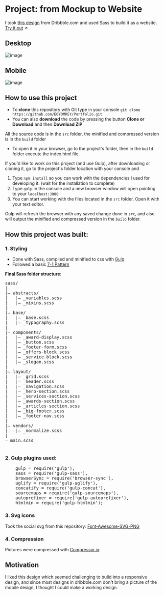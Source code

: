 # Project: from Mockup to Website

I took [this design](https://egyomrey.github.io/From-Mockup-to-Website/Dribbble%20mockup.jpg) from Dribbble.com and used Sass to build it as a website. [Try it out](https://egyomrey.github.io/From-Mockup-to-Website/build/index.html) :arrow_upper_right:

## Desktop
![image](https://i.imgur.com/e9HkQXr.png)

## Mobile
![image](https://i.imgur.com/ynLgF5A.png)


## How to use this project
- To **clone** this repository with Git type in your console `git clone https://github.com/EGYOMREY/Portfolio.git`
- You can also **download** the code by pressing the button **Clone or Download** and then **Download ZIP**

All the source code is in the `src` folder, the minified and compressed version is in the `build` folder

- To open it in your browser, go to the project's folder, then in the `build` folder execute the index.html file.

If you'd like to work on this project (and use Gulp), after downloading or cloning it, go to the project's folder location with your console and 

1. Type `npm install` so you can work with the dependencies I used for developing it. (wait for the installation to complete)
2. Type `gulp` in the console and a new browser window will open pointing to your `localhost:3000` 
3. You can start working with the files located in the `src` folder. Open it with your text editor.

Gulp will refresh the browser with any saved change done in `src`, and also will output the minified and compressed version in the `build` folder.

## How this project was built:

### 1. Styling

- Done with Sass, complied and minified to css with [Gulp](https://gulpjs.com/)
- Followed a basic [7-1 Pattern](https://sass-guidelin.es/#the-7-1-pattern)

**Final Sass folder structure:**
 <pre>
sass/  
|  
|– abstracts/  
|   |– _variables.scss 
|   |– _mixins.scss
|  
|– base/  
|   |– _base.scss  
|   |– _typography.scss  
|  
|– components/  
|   |– _award-display.scss
|   |– _button.scss   
|   |– _footer-form.scss  
|   |– _offers-block.scss  
|   |– _service-block.scss  
|   |– _slogan.scss         
|  
|– layout/  
|   |– _grid.scss  
|   |– _header.scss
|   |– _navigation.scss         
|   |– _hero-section.scss       
|   |– _services-section.scss       
|   |– _awards-section.scss     
|   |– _articles-section.scss
|   |– _big-footer.scss
|   |– _footer-nav.scss     
|  
|– vendors/  
|   |– _normalize.scss   
|  
– main.scss           
 </pre>

### 2. Gulp plugins used:
 <pre>
    gulp = require('gulp'),
    sass = require('gulp-sass'),
    browserSync = require('browser-sync'),
    uglify = require('gulp-uglify'),
    concatify = require('gulp-concat'),
    sourcemaps = require('gulp-sourcemaps'),
    autoprefixer = require('gulp-autoprefixer'),
    htmlmin = require('gulp-htmlmin');
</pre>

### 3. Svg icons

Took the social svg from this repository: 
[Font-Awesome-SVG-PNG](https://github.com/encharm/Font-Awesome-SVG-PNG)

### 4. Compression

Pictures were compressed with [Compressor.io](https://compressor.io)

## Motivation
I liked this design which seemed challenging to build into a responsive design, and since most designs in dribbble.com don't bring a picture of the mobile design, I thought I could make a working design.
